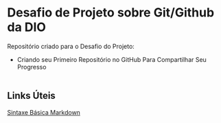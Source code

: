 # Desafio de Projeto sobre Git/Github da DIO
Repositório criado para o Desafio do Projeto:<br>
- Criando seu Primeiro Repositório no GitHub Para Compartilhar Seu Progresso
<br><br>
## Links Úteis
[Sintaxe Básica Markdown](https://www.markdownguide.org/basic-syntax/)
